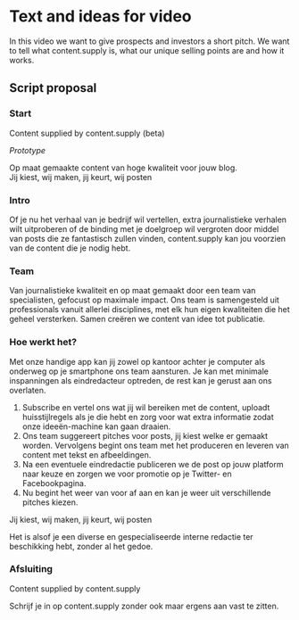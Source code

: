 # Text and ideas for video
In this video we want to give prospects and investors a short pitch. We want to tell what content.supply is, what our unique selling points are and how it works. 

## Script proposal

### Start
Content supplied by content.supply (beta)

*Prototype*

Op maat gemaakte content van hoge kwaliteit voor jouw blog.   
Jij kiest, wij maken, jij keurt, wij posten

### Intro
Of je nu het verhaal van je bedrijf wil vertellen, extra journalistieke verhalen wilt uitproberen of de binding met je doelgroep wil vergroten door middel van posts die ze fantastisch zullen vinden, content.supply kan jou voorzien van de content die je nodig hebt.

### Team
Van journalistieke kwaliteit en op maat gemaakt door een team van specialisten, gefocust op maximale impact. Ons team is samengesteld uit professionals vanuit allerlei disciplines, met elk hun eigen kwaliteiten die het geheel versterken. Samen creëren we content van idee tot publicatie. 

### Hoe werkt het?
Met onze handige app kan jij zowel op kantoor achter je computer als onderweg op je smartphone ons team aansturen. Je kan met minimale inspanningen als eindredacteur optreden, de rest kan je gerust aan ons overlaten.

1. Subscribe en vertel ons wat jij wil bereiken met de content, uploadt huisstijlregels als je die hebt en zorg voor wat extra informatie zodat onze ideeën-machine kan gaan draaien.
2. Ons team suggereert pitches voor posts, jij kiest welke er gemaakt worden. Vervolgens begint ons team met het produceren en leveren van content met tekst en afbeeldingen. 
3. Na een eventuele eindredactie publiceren we de post op jouw platform naar keuze en zorgen we voor promotie op je Twitter- en Facebookpagina.
4. Nu begint het weer van voor af aan en kan je weer uit verschillende pitches kiezen.

Jij kiest, wij maken, jij keurt, wij posten

Het is alsof je een diverse en gespecialiseerde interne redactie ter beschikking hebt, zonder al het gedoe.

### Afsluiting
Content supplied by content.supply

Schrijf je in op content.supply zonder ook maar ergens aan vast te zitten.  